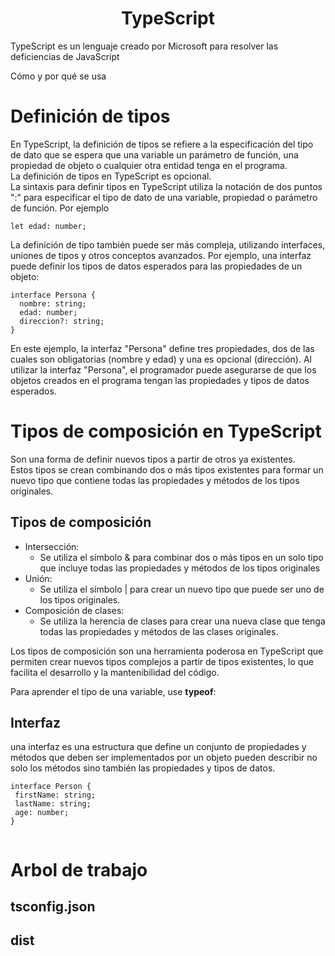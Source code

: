<h1 align="center"> TypeScript </h1>

TypeScript es un lenguaje creado por Microsoft para resolver las deficiencias de JavaScript 

Cómo y por qué se usa

# Definición de tipos
En TypeScript, la definición de tipos se refiere a la especificación del tipo de dato que se espera que una variable un parámetro de función, una propiedad de objeto o cualquier otra entidad tenga en el programa.  
La definición de tipos en TypeScript es opcional.  
La sintaxis para definir tipos en TypeScript utiliza la notación de dos puntos ":" para especificar el tipo de dato de una variable, propiedad o parámetro de función. Por ejemplo

```
let edad: number;
```

La definición de tipo también puede ser más compleja, utilizando interfaces, uniones de tipos y otros conceptos avanzados. Por ejemplo, una interfaz puede definir los tipos de datos esperados para las propiedades de un objeto:

```
interface Persona {
  nombre: string;
  edad: number;
  direccion?: string;
}
```
En este ejemplo, la interfaz "Persona" define tres propiedades, dos de las cuales son obligatorias (nombre y edad) y una es opcional (dirección). Al utilizar la interfaz "Persona", el programador puede asegurarse de que los objetos creados en el programa tengan las propiedades y tipos de datos esperados.

# Tipos de composición en TypeScript
Son una forma de definir nuevos tipos a partir de otros ya existentes.  
Estos tipos se crean combinando dos o más tipos existentes para formar un nuevo tipo que contiene todas las propiedades y métodos de los tipos originales.

## Tipos de composición

- Intersección: 
  - Se utiliza el símbolo & para combinar dos o más tipos en un solo tipo que incluye todas las propiedades y métodos de los tipos originales
- Unión: 
  - Se utiliza el símbolo | para crear un nuevo tipo que puede ser uno de los tipos originales.
- Composición de clases: 
  - Se utiliza la herencia de clases para crear una nueva clase que tenga todas las propiedades y métodos de las clases originales.

Los tipos de composición son una herramienta poderosa en TypeScript que permiten crear nuevos tipos complejos a partir de tipos existentes, lo que facilita el desarrollo y la mantenibilidad del código.

Para aprender el tipo de una variable, use **typeof**:

## Interfaz
una interfaz es una estructura que define un conjunto de propiedades y métodos que deben ser implementados por un objeto
 pueden describir no solo los métodos sino también las propiedades y tipos de datos.
 
 ```
 interface Person {
  firstName: string;
  lastName: string;
  age: number;
}


 ```

# Arbol de trabajo
## tsconfig.json
## dist
